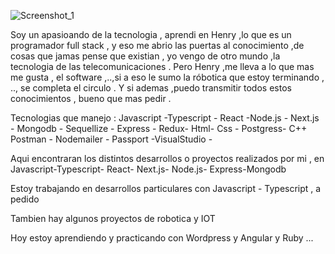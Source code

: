 





![Screenshot_1](https://user-images.githubusercontent.com/87585987/177221019-e59281a8-35f9-4fd7-b33b-6bf77fb174f9.png)



Soy un apasioando de la tecnologia , aprendi en Henry  ,lo que es un programador  full stack , y eso me abrio las puertas  al conocimiento ,de cosas que jamas pense que existian ,  yo vengo de otro mundo ,la tecnologia de las telecomunicaciones .
Pero Henry ,me lleva  a  lo que mas me gusta , el software  ,..,si  a eso le sumo  la róbotica que estoy terminando , .., se completa el circulo .
Y si ademas ,puedo  transmitir todos estos  conocimientos , bueno  que mas  pedir .

Tecnologias que manejo : Javascript -Typescript - React -Node.js - Next.js - Mongodb - Sequellize - Express - Redux- Html- Css - Postgress- C++ 
                         Postman - Nodemailer - Passport -VisualStudio - 



Aqui encontraran  los distintos desarrollos o proyectos realizados por mi , en  Javascript-Typescript- React- Next.js- Node.js- Express-Mongodb 

Estoy trabajando en desarrollos particulares  con Javascript - Typescript , a pedido

Tambien  hay algunos proyectos de robotica y IOT 

Hoy  estoy aprendiendo y practicando  con   Wordpress y Angular y Ruby  ...




